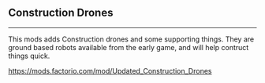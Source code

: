 ## Construction Drones

--------------------------------------

This mods adds Construction drones and some supporting things.
They are ground based robots available from the early game, and will help contruct things quick.

https://mods.factorio.com/mod/Updated_Construction_Drones
